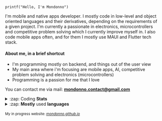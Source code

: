 <link rel="stylesheet" href="https://raw.githubusercontent.com/Mondonno/Mondonno/master/mondonno-readme.css">

<code>printf("Hello, I'm Mondonno")</code>
<p align="left">I'm mobile and native apps developer. I mostly code in low-level and object oriented languages and their derivatives, depending on the requirements of a given project. I'm currently a passionate in electronics, microcontrollers and competitive problem solving which I currently improve myself in. I also code mobile apps often, and for them I mostly use MAUI and Flutter tech stack.</p>

#### About me, in a brief shortcut
<ul>
  <li> I'm programming mostly on backend, and things out of the user view</li> 
  <li> My main area where i'm focusing are mobile apps, AI, competitive problem solving and electronics (microcontrollers) </li>
  <li> Programming is a passion for me that I love</li>
</ul>


You can contact me via mail: <b>mondonno.contact@gmail.com</b></li>

<details>
  <summary>:zap: Coding <b>Stats</b></summary>
  <br>
  <p algin="center">
<!--   💻⠀I'm mostly <b>programming</b> in: -->
  <p id="langs">
    <img width="45" height="50" src="https://media.discordapp.net/attachments/832581771904286732/836614406342705194/csharpLOGOv2.png">
    <img src="https://logodix.com/logo/640491.png" alt="c" width="40" height="40"/> <img src="https://upload.wikimedia.org/wikipedia/commons/thumb/1/18/ISO_C%2B%2B_Logo.svg/1200px-ISO_C%2B%2B_Logo.svg.png" alt="cplusplus" width="35" height="40"/>
    <img src="https://upload.wikimedia.org/wikipedia/commons/thumb/9/99/Unofficial_JavaScript_logo_2.svg/1200px-Unofficial_JavaScript_logo_2.svg.png" alt="javascript" width="40" height="40"/>
    <img src="https://cdn.discordapp.com/attachments/757922151524335626/798350013109370911/ts-logo-256.png" alt="typescript" width="40" height="40"/>
    <img src="https://developer.apple.com/swift/images/swift-og.png" alt="swift" width="40" height="40" style="border-radius: 10px;">
    <img src="https://seeklogo.com/images/P/python-logo-A32636CAA3-seeklogo.com.png" alt="python" width="40" height="40"/>
    <img src="https://www.scottbrady91.com/img/logos/dart.svg" alt="dart" width="40" height="40">
  </p>
</p>
  
  <img align="center" src="https://github-readme-stats.vercel.app/api?username=Mondonno&&show_icons=true&theme=dark&hide_border=true">
  <p> <sup><i> Not including private repositories</i></sup> </p>
</details>

<details>
  <summary>:zap: <b>Mostly</b> used <b>languages</b></summary>
  <br>
  <img align="center" src="https://github-readme-stats.vercel.app/api/top-langs/?username=Mondonno&layout=compact&theme=dark&hide_border=true">
  <p> <sup><i> Not including private repositories</i></sup> </p>
</details>
  <br>
<sup>My in progress website: <i><a href="https://mondonno.github.io" target="_blank">mondonno.github.io</a></i></sup>
